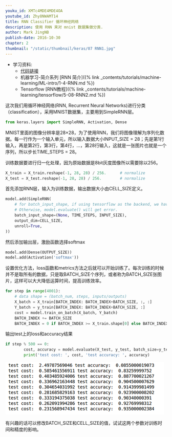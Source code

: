```yaml
---
youku_id: XMTc4MDE4MDE4OA
youtube_id: Zhy8NWAMT14
title: RNN Classifier 循环神经网络
description: 使用 RNN 来对 mnist 数据集做分类.
author: Mark JingNB
publish-date: 2016-10-30
chapter: 2
thumbnail: "/static/thumbnail/keras/07 RNN1.jpg"
---
```

* 学习资料:
  * [代码链接](https://github.com/MorvanZhou/tutorials/blob/master/kerasTUT/7-RNN_Classifier_example.py)
  * 机器学习-简介系列 [RNN 简介]({% link _contents/tutorials/machine-learning/ML-intro/1-4-RNN.md %})
  * Tensorflow [RNN教程]({% link _contents/tutorials/machine-learning/tensorflow/5-08-RNN2.md %})
  

这次我们用循环神经网络(RNN, Recurrent Neural Networks)进行分类（classification），采用MNIST数据集，主要用到SimpleRNN层。

```python
from keras.layers import SimpleRNN, Activation, Dense
```

MNIST里面的图像分辨率是28×28，为了使用RNN，我们将图像理解为序列化数据。每一行作为一个输入单元，所以输入数据大小INPUT_SIZE = 28；先是第1行输入，再是第2行，第3行，第4行，...，第28行输入，这就是一张图片也就是一个序列，所以步长TIME_STEPS = 28。


训练数据要进行归一化处理，因为原始数据是8bit灰度图像所以需要除以256。

```python
X_train = X_train.reshape(-1, 28, 28) / 256.      # normalize
X_test = X_test.reshape(-1, 28, 28) / 256.        # normalize
```

首先添加RNN层，输入为训练数据，输出数据大小由CELL_SIZE定义。

```python
model.add(SimpleRNN(
    # for batch_input_shape, if using tensorflow as the backend, we have to put None for the batch_size.
    # Otherwise, model.evaluate() will get error.
    batch_input_shape=(None, TIME_STEPS, INPUT_SIZE),       
    output_dim=CELL_SIZE,
    unroll=True,
))
```

然后添加输出层，激励函数选择softmax

```python
model.add(Dense(OUTPUT_SIZE))
model.add(Activation('softmax'))
``` 
设置优化方法，loss函数和metrics方法之后就可以开始训练了。每次训练的时候并不是取所有的数据，只是取BATCH_SIZE个序列，或者称为BATCH_SIZE张图片，这样可以大大降低运算时间，提高训练效率。

```python
for step in range(4001):
    # data shape = (batch_num, steps, inputs/outputs)
    X_batch = X_train[BATCH_INDEX: BATCH_INDEX+BATCH_SIZE, :, :]
    Y_batch = y_train[BATCH_INDEX: BATCH_INDEX+BATCH_SIZE, :]
    cost = model.train_on_batch(X_batch, Y_batch)
    BATCH_INDEX += BATCH_SIZE
    BATCH_INDEX = 0 if BATCH_INDEX >= X_train.shape[0] else BATCH_INDEX
 ``` 
输出test上的loss和accuracy结果

```python
if step % 500 == 0:
        cost, accuracy = model.evaluate(X_test, y_test, batch_size=y_test.shape[0], verbose=False)
        print('test cost: ', cost, 'test accuracy: ', accuracy)
```


<img class="course-image" src="/static/results/keras/2-4-1.png">

有兴趣的话可以修改BATCH_SIZE和CELL_SIZE的值，试试这两个参数对训练时间和精度的影响。


